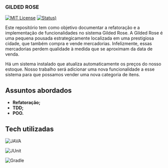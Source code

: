 ### GILDED ROSE
[![MIT License](https://img.shields.io/badge/License-MIT-green.svg)](https://choosealicense.com/licenses/mit/)  [![Status](https://img.shields.io/badge/Status-Construindo-%2322af2e?style=flat))](https://choosealicense.com/licenses/mit/)

Este repositório tem como objetivo documentar a refatoração e a implementação de funcionalidades no sistema Gilded Rose. A Gilded Rose é uma pequena pousada estrategicamente localizada em uma prestigiosa cidade, que também compra e vende mercadorias. Infelizmente, essas mercadorias perdem qualidade à medida que se aproximam da data de venda.

Há um sistema instalado que atualiza automaticamente os preços do nosso estoque. Nosso trabalho será adicionar uma nova funcionalidade a esse sistema para que possamos vender uma nova categoria de itens.

## Assuntos abordados

- **Refatoração;**
- **TDD;**
- **POO.**

## Tech utilizadas

![JAVA](https://img.shields.io/badge/JAVA-F09013?style=for-the-badge&logo=java8&logoColor=white)

![JUnit](https://img.shields.io/badge/JUNIT-C60000?style=for-the-badge&logo=junit5&logoColor=white)

![Gradle](https://img.shields.io/badge/GRADLE-3DC2C0?style=for-the-badge&logo=gradle&logoColor=white)



